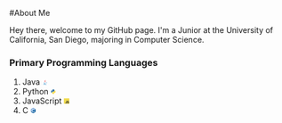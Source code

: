 #About Me

Hey there, welcome to my GitHub page. I'm a Junior at the University of California, San Diego, majoring in Computer Science.

<h3>Primary Programming Languages</h3>
<ol>
    <li> Java
        <img src="https://raw.githubusercontent.com/devicons/devicon/master/icons/java/java-original.svg" alt="java" width="10" height="10"/> </li>
    <li> Python
        <img src="https://raw.githubusercontent.com/devicons/devicon/master/icons/python/python-original.svg" alt="python" width="10" height="10"/> </li>
    <li> JavaScript
        <img src="https://raw.githubusercontent.com/devicons/devicon/master/icons/javascript/javascript-original.svg" alt="javascript" width="10" height="10"/> </li>
    <li> C
        <img src="https://raw.githubusercontent.com/devicons/devicon/master/icons/c/c-original.svg" alt="c" width="10" height="10"/> </li>
</ol>
